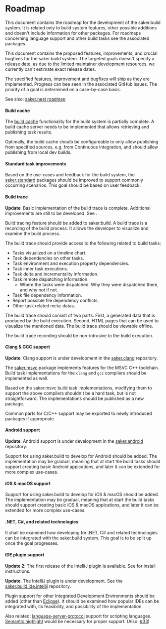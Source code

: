 # Roadmap

This document contains the roadmap for the development of the saker.build system. It is related only to build system features, other possible additions and doesn't include information for other packages. For roadmaps concerning language support and other build tasks see the associated packages.

This document contains the proposed features, improvements, and crucial bugfixes for the saker.build system. The targeted goals doesn't specify a release date, as due to the limited maintainer development resources, we currently can't estimate exact release dates.

The specified features, improvement and bugfixes will ship as they are implemented. Progress can bee seen in the associated GitHub issues. The priority of a goal is determined on a case-by-case basis.

See also: [saker.nest roadmap](root:/saker.nest/doc/roadmap.html)

#### Build cache

The [build cache](/doc/guide/buildcache.md) functionality for the build system is partially complete. A build cache server needs to be implemented that allows retrieving and publishing task results.

Optimally, the build cache shoulb be configureable to only allow publishing from specified sources, e.g. from Continuous Integration, and should allow publishing from local dev builds.

#### Standard task improvements

Based on the use-cases and feedback for the build system, the [saker.standard](root:/saker.standard/index.html) packages should be improved to support commonly occurring scenarios. This goal should be based on user feedback.

#### Build trace

**Update**: Basic implementation of the build trace is complete. Additional improvements are still to be developed. See [](guide/buildtrace.md).

Build tracing feature should be added to saker.build. A build trace is a recording of the build process. It allows the developer to visualize and examine the build process.

The build trace should provide access to the following related to build tasks:

* Tasks visualized on a timeline chart.
* Task dependencies on other tasks.
* Task environment and execution property dependencies.
* Task inner task executions.
* Task delta and incrementality information.
* Task remote dispatching information.
	* Where the tasks were dispatched. Why they were dispatched there, and why not if not.
* Task file dependency information.	
* Report possible file dependency conflicts.
* Other task related meta-datas.

The build trace should consist of two parts. First, a generated data that is produced by the build execution. Second, HTML pages that can be used to visualize the mentioned data. The build trace should be viewable offline.

The build trace recording should be non-intrusive to the build execution.

#### Clang & GCC support

**Update**: Clang support is under development in the [saker.clang](https://github.com/sakerbuild/saker.clang) repository.

The [saker.msvc](root:/saker.msvc/index.html) package implements features for the MSVC C++ toolchain. Build task implementations for the `clang` and `gcc` compilers should be implemented as well.

Based on the saker.msvc build task implementations, modifying them to support the above compilers shouldn't be a hard task, but is not straightforward. The implementations should be published as a new package.

Common parts for C/C++ support may be exported to newly introduced packages if appropriate.

#### Android support

**Update**: Android support is under development in the [saker.android](https://github.com/sakerbuild/saker.android) repository.

Support for using saker.build to develop for Android should be added. The implementation may be gradual, meaning that at start the build tasks should support creating basic Android applcations, and later it can be extended for more complex use-cases.

#### iOS & macOS support

Support for using saker.build to develop for iOS & macOS should be added. The implementation may be gradual, meaning that at start the build tasks should support creating basic iOS & macOS applcations, and later it can be extended for more complex use-cases.

#### .NET, C#, and related technologies

It shall be examined how developing for .NET, C# and related technologies can be integrated with the saker.build system. This goal is to be split up once the goal progresses.

#### IDE plugin support

**Update 2**: The first release of the IntelliJ plugin is available. See [](intellijplugin.md) for install instructions.

**Update**: The IntelliJ plugin is under development. See the [saker.build.ide.intellij](https://github.com/sakerbuild/saker.build.ide.intellij) repository.

Plugin support for other Integrated Development Environments should be added (other than [Eclipse](eclipseplugin.md)). It should be examined how popular IDEs can be integrated with, its feasibility, and possibility of the implementation.

Also related: [language-server-protocol](https://github.com/microsoft/language-server-protocol/) support for scripting languages. [Semantic highlight](https://github.com/Microsoft/language-server-protocol/issues/18) would be necessary for proper support. (Also: [#33](https://github.com/microsoft/language-server-protocol/issues/33))
